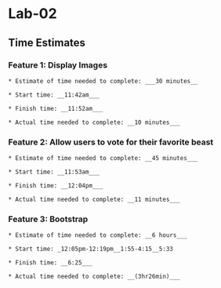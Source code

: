 # Lab-02

## Time Estimates

### Feature 1: Display Images

    * Estimate of time needed to complete: ___30 minutes__

    * Start time: __11:42am___

    * Finish time: __11:52am___

    * Actual time needed to complete: __10 minutes___

### Feature 2: Allow users to vote for their favorite beast

    * Estimate of time needed to complete: __45 minutes___

    * Start time: __11:53am___

    * Finish time: __12:04pm___

    * Actual time needed to complete: __11 minutes___

### Feature 3: Bootstrap

    * Estimate of time needed to complete: __6 hours___

    * Start time: _12:05pm-12:19pm__1:55-4:15__5:33

    * Finish time: __6:25___

    * Actual time needed to complete: __(3hr26min)___
